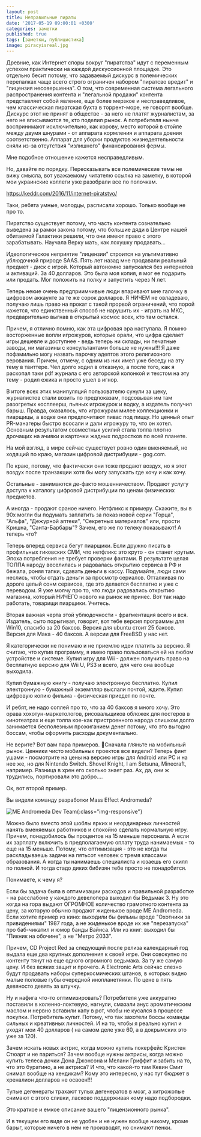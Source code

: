 ```yaml
---
layout: post
title: Неправильные пираты
date: '2017-05-19 09:00:01 +0300'
categories: заметки
published: true
tags: [заметки, публицистика]
image: piracyisreal.jpg
---
```


Древние, как Интернет споры вокруг "пиратства" идут с переменным успехом практически на каждой дискуссионной площадке. 
Это отдельно бесит потому, что задаваемый дискурс в полемических перепалках чаще всего строго ограничен набором "пиратсво вредит" и "лицензия несовершенна". О том, что современная система легального распространения контента и "легальной продажи" контента представляет собой явление, еще более мерзкое и несправедливое, чем классическая пиратская бухта в торрент-море, не говорят вообще. Дискурс этот не принят в обществе - за него не платят журналистам, за него не вписываются те, кто поделил рынок. А потребителя нынче воспринимают исключительно, как корову, место которой в стойле между двумя шнурами - от аппарата кормления и аппарата доения соответственно. Аппарат для уборки продуктов жизнедеятельности сняли из-за отсутствия "излишнего" финансирования фермы. 

Мне подобное отношение кажется несправедливым. 

Но, давайте по порядку. Пересказывать все полемические темы не вижу смысла, вот уважаемому читателю ссылка на заметку, в которой мои украинские коллеги уже разобрали все по полочкам.

https://keddr.com/2016/11/internet-piratstvo/

Таки, ребята умные, молодцы, расписали хорошо. 
Только вообще не про то.

Пиратство существует потому, что часть контента сознательно выведена за рамки закона потому, что большие дяди в Центре нашей обитаемой Галактики решили, что они имеют право с этого зарабатывать. Научала Верку мать, как лохушку продавать...

Идеологическое неприятие "лицензии" строится на ультимативно ублюдочной природе SAAS. 
Пять лет назад мне продавали реальный предмет - диск с игрой. Который автономно запускался без интернетов и активаций. За 40 долларов. Это была моя копия, я мог ее подарить или продать. Мог положить на полку и запустить через N лет.

Теперь некие очень предприимчивые люди впаривают мне галочку в цифровом аккаунте за те же сорок долларов. Я НИЧЕМ не овладеваю, получаю лишь право на прокат с такой прорвой ограничений, что порой кажется, что единственный способ не нарушить их - играть на МКС, предварительно выгнав в открытый космос всех, кто там остался.

Причем, я отлично помню, как эта цифровая эра наступала. Я помню восторженные вопли игрожуров, которые орали, что цифра сделает игры дешевле и доступнее - ведь теперь ни склады, ни печатные заводы, ни магазины с консультантами больше не нужны!!! Я даже пофамильно могу назвать парочку адептов этого религиозного верования. Причем, отмечу, с одним из них имел уже беседу на эту тему в твиттере. Чел долго ходил в отказную, а после того, как я раскопал таки pdf журнала с его авторской колонкой и текстом на эту тему - родил ежика и просто ушел в игнор.

В итоге всех этих манипуляций пользователю сунули за щеку, журналистов стали возить по предпоказам, подсовывая им там разогретых косплеерш, пьяных игрожурок и водку, а издатель получил барыш. Правда, оказалось, что игрожурам милее коллекционки и пиарщицы, а водке они предпочитают пивас под пиццу. Но ценный опыт PR-манагеры быстро всосали и дали игрожуру то, что он хотел. Основным результатом совместных усилий стала толпа плотно дрочащих на ачивки и карточки жадных подростков по всей планете. 

На мой взгляд, в мире сейчас существует ровно один вменяемый, но ходящий по краю, магазин цифровой дистрибуции - gog.com. 

По краю, потому, что фактически они тоже продают воздух, но я этот воздух после транзакции хотя бы могу запускать где хочу и как хочу. 

Остальные - занимаются де-факто мошенничеством. Продают услугу доступа к каталогу цифровой дистрибуции по ценам физических предметов.

А иногда - продают сраное ничего. Нетфликс к примеру. Скажите, вы в 90х могли бы подумать заплатить за показ новой серии "Горца", "Альфа", "Дежурной аптеки", "Секретных материалов" или, прости Кришна, "Санта-Барбары"? Зачем, его же по телеку показывают!
А теперь что? 

Теперь вперед сервиса бегут пиарщики. Если дружно писать в профильных гиковских СМИ, что нетфликс это круто - он станет крутым. Эпоха потребления не требует проверки фактами. В результате целая ТОЛПА народу веселилась и радовалась открытию сервиса в РФ и бежала, роняя тапки, сдавать деньги в кассу. Подумайте, люди сами неслись, чтобы отдать деньги за просмотр сериалов. Отталкивая по дороге целый сонм сервисов, где это делается бесплатно и уже с переводом. Я уже молчу про то, что люди радовались открытию магазина, который НИЧЕГО нового на рынок не принес. Вот так надо работать, товарищи пиарщики. Учитесь.

Вторая важная черта этой ублюдочности - фрагментация всего и вся. Издатель, сыто порыгивая, говорит, вот тебе версия программы для Win10, спасибо за 20 баксов. Версия для ubuntu стоит 25 баксов. Версия для Мака - 40 баксов. А версии для FreeBSD у нас нет.

Я категорически не понимаю и не приемлю идеи платить за версию. 
Я считаю, что купив программу, я имею право пользоваться ей на любом устройстве и системе. Купил игру для Wii - должен получить право на бесплатную версию для Wii U, PS3 и всего, для чего она вообще выходила. 

Купил бумажную книгу - получаю электронную бесплатно. Купил электронную - бумажный экземпляр выслали почтой, ждите. Купил цифровую копию фильма - физическая приедет по почте. 

И ребят, не надо соплей про то, что за 40 баксов я много хочу. Это орава хохотун-маркетологов, рисовальщиков обложек для постеров в кинотеатрах и еще толпа кое-как пристроенного народа слишком долго занимается бесполезным прожиганием денег потому, что это выгодно боссам, чтобы оформить расходы документально.

Не верите? Вот вам пара примеров.
Сначала гляньте на мобильный рынок. Ценники чисто мобильных проектов все видели? Теперь финт ушами - посмотрите на цены на версию игры для Android или PC и на нее же, но для Nintendo Switch. Shovel Knight, I am Setsuna, Minecraft, например.  Разница в хрен его сколько знает раз. Ах, да, они ж трудились, портировали это добро....

Ок, вот второй пример.

Вы видели команду разработки Mass Effect Andromeda?

![ME Andromeda Dev Team](https://sputnikmoment.github.io/img/mea.jpg){:class="img-responsive"} 

Можно было вместо этой шоблы ярких и неординарных личностей нанять вменяемых работников и спокойно сделать нормальную игру. Причем, понадобилось бы процентов на 15 меньше персонала. А если их зарплату включить в предполагаемую оплату труда нанимаемых - то еще на 15 меньше. Потому, что оптимизация - это не когда ты раскладываешь задачи на пятьсот человек с тремя классами образования. А когда ты нанимаешь специалиста и юзаешь его скилл по полной. И тогда стадо диких бибизян тебе просто не понадобится.

Понимаете, к чему я? 

Если бы задача была в оптимизации расходов и правильной разработке - на расслабоне у каждого девелопера выходил бы Ведьмак 3.  Ну это когда на гора выдают ОГРОМНОЕ количество грамотного контента за цену, за которую обычно продают жиденькое вроде ME Andromeda. Если хотите пример из кино: выходили бы фильмы вроде "Охотники за привидениями" 1987 года, а не жиденькое вроде их же "перезапуска" про баб-чикатил и юмор банды Вайнса. Или из книг: выходил бы "Пикник на обочине", а не "Метро 2033".

Причем, CD Project Red за следующий после релиза календарный год выдала еще два крупных дополнения к своей игре. Они совокупно по контенту тянут на еще одного огромного ведьмака. За ту же самую цену. И без всяких защит и прочего.
А Electronic Arts сейчас слезно будут продавать наборы суперкосмических штанов, в которых видно малые половые губы очередной инопланетянки. По цене в пять девяносто девять за штучку. 

Ну и нафига что-то оптимизировать? Потребителя уже аккуратно поставили в коленно-локтевую, нагнули, смазали анус ароматическим маслом и нервно вставили капу в рот, чтобы не кусался в процессе покупки. Потребитель купит. Потому, что так захотели боссы команды сильных и креативных личностей. И на то, чтобы я реально купил и уходят мои 40 долларов ( на самом деле уже 60, а в докрымских это уже за 120). 

Зачем искать новых актрис, когда можно купить покерфейс Кристен Стюарт и не париться? Зачем вообще нужны актрисы, когда можно купить телеса дочки Дона Джонсона и Мелани Гриффит и забить на то, что это буратино, а не актриса? И что, что какой-то там Кевин Смит снимал вообще на хендикам? Кому это интересно, у нас тут бюджет в хреналион долларов не освоен!!! 

Тупые дегенераты трахают тупых дегенератов в мозг, а хитрожопые снимают с этого сливки, ласково поддерживая кому надо подбородки.

Это краткое и емкое описание вашего "лицензионного рынка". 

И в текущем его виде он не удобен и не нужен вообще никому, кроме барыг, которые ничего в нем не производят, но снимают пенки.